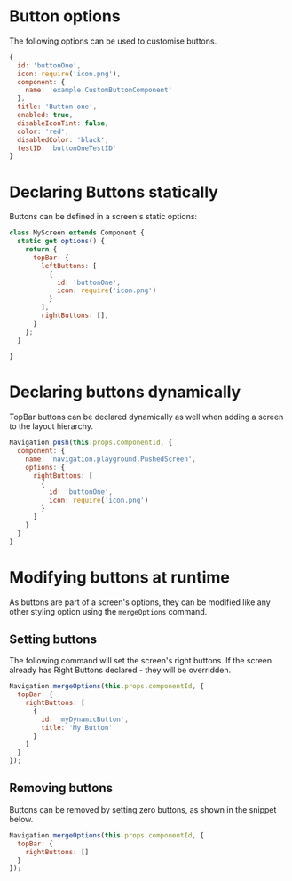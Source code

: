 # Button options

The following options can be used to customise buttons.

```js
{
  id: 'buttonOne',
  icon: require('icon.png'),
  component: {
    name: 'example.CustomButtonComponent'
  },
  title: 'Button one',
  enabled: true,
  disableIconTint: false,
  color: 'red',
  disabledColor: 'black',
  testID: 'buttonOneTestID'
}
```

# Declaring Buttons statically

Buttons can be defined in a screen's static options:

```js
class MyScreen extends Component {
  static get options() {
    return {
      topBar: {
        leftButtons: [
          {
            id: 'buttonOne',
            icon: require('icon.png')
          }
        ],
        rightButtons: [],
      }
    };
  }
  
}
```

# Declaring buttons dynamically

TopBar buttons can be declared dynamically as well when adding a screen to the layout hierarchy.

```js
Navigation.push(this.props.componentId, {
  component: {
    name: 'navigation.playground.PushedScreen',
    options: {
      rightButtons: [
        {
          id: 'buttonOne',
          icon: require('icon.png')
        }
      ]
    }
  }
}
```

# Modifying buttons at runtime

As buttons are part of a screen's options, they can be modified like any other styling option using the `mergeOptions` command.

## Setting buttons
The following command will set the screen's right buttons. If the screen already has Right Buttons declared - they will be overridden.

```js
Navigation.mergeOptions(this.props.componentId, {
  topBar: {
    rightButtons: [
      {
        id: 'myDynamicButton',
        title: 'My Button'
      }
    ]
  }
});
```

## Removing buttons
Buttons can be removed by setting zero buttons, as shown in the snippet below.

```js
Navigation.mergeOptions(this.props.componentId, {
  topBar: {
    rightButtons: []
  }
});
```

